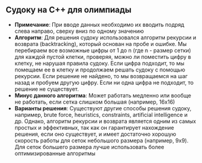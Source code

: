 ## Судоку на C++ для олимпиады

* **Примечание**: При вводе данных необходимо их вводить подряд слева направо, сверху вниз по одному значению
* **Алгоритм**:  Для решения судоку использовался алгоритм рекурсии и возврата (backtracking), который основан на пробе и ошибке. Мы перебираем все возможные цифры от 1 до n (где n - размер сетки) для каждой пустой клетки, проверяя, можно ли поместить цифру в клетку, не нарушая правила судоку. Если цифра подходит, то мы помещаем ее в клетку и продолжаем решать судоку с помощью рекурсии. Если решение не найдено, то мы возвращаемся на шаг назад и пробуем другую цифру. Если ни одна цифра не подходит, то решение не существует.
* **Минус данного алгоритма**: Может работать медленно или вообще не работать, если сетка слишком большая (например, 16х16)
* **Варианты решения**: Существуют другие способы решения судоку, например, brute force, heuristics, constraints, artificial intelligence и др. Однако, алгоритм рекурсии и возврата является одним из самых простых и эффективных, так как он гарантирует нахождение решения, если оно существует, и имеет достаточно хорошую скорость работы для сеток небольшого размера (например, 9x9). Для сеток большего  размера лучше использовать более оптимизированные алгоритмы
